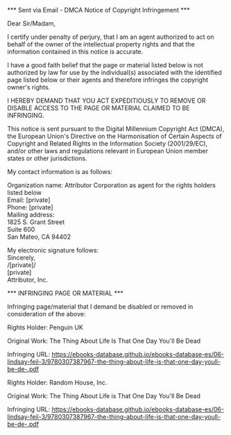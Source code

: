 *** Sent via Email - DMCA Notice of Copyright Infringement ***

Dear Sir/Madam,

I certify under penalty of perjury, that I am an agent authorized to act on behalf of the owner of the intellectual property rights and that the information contained in this notice is accurate.

I have a good faith belief that the page or material listed below is not authorized by law for use by the individual(s) associated with the identified page listed below or their agents and therefore infringes the copyright owner's rights.

I HEREBY DEMAND THAT YOU ACT EXPEDITIOUSLY TO REMOVE OR DISABLE ACCESS TO THE PAGE OR MATERIAL CLAIMED TO BE INFRINGING.

This notice is sent pursuant to the Digital Millennium Copyright Act (DMCA), the European Union's Directive on the Harmonisation of Certain Aspects of Copyright and Related Rights in the Information Society (2001/29/EC), and/or other laws and regulations relevant in European Union member states or other jurisdictions.

My contact information is as follows:

Organization name: Attributor Corporation as agent for the rights holders listed below  
Email: [private]  
Phone: [private]  
Mailing address:  
1825 S. Grant Street  
Suite 600  
San Mateo, CA 94402  

My electronic signature follows:  
Sincerely,  
/[private]/  
[private]  
Attributor, Inc.

*** INFRINGING PAGE OR MATERIAL ***

Infringing page/material that I demand be disabled or removed in consideration of the above:

Rights Holder: Penguin UK

Original Work: The Thing About Life Is That One Day You'll Be Dead

Infringing URL: https://ebooks-database.github.io/ebooks-database-es/06-lindsay-feil-3/9780307387967-the-thing-about-life-is-that-one-day-youll-be-de-.pdf

Rights Holder: Random House, Inc.

Original Work: The Thing About Life is That One Day You'll Be Dead

Infringing URL: https://ebooks-database.github.io/ebooks-database-es/06-lindsay-feil-3/9780307387967-the-thing-about-life-is-that-one-day-youll-be-de-.pdf
